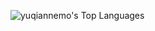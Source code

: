 ![yuqiannemo's Top Languages](https://github-readme-stats.vercel.app/api/top-langs/?username=yuqiannemo&theme=react&show_icons=true&hide_border=true&layout=compact)
